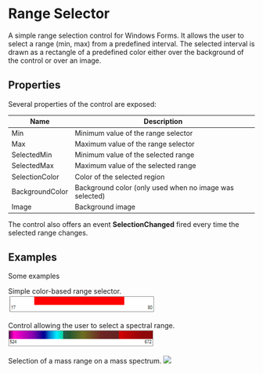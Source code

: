 ﻿# Range Selector

A simple range selection control for Windows Forms.
It allows the user to select a range (min, max) from a predefined interval.
The selected interval is drawn as a rectangle of a predefined color either over the background of the control or over an image.

## Properties

Several properties of the control are exposed:

| Name      | Description |
| ----------- | ----------- |
| Min | Minimum value of the range selector |
| Max | Maximum value of the range selector |
| SelectedMin | Minimum value of the selected range |
| SelectedMax | Maximum value of the selected range |
| SelectionColor | Color of the selected region |
| BackgroundColor | Background color (only used when no image was selected) |
| Image | Background image |

The control also offers an event **SelectionChanged** fired every time the selected range changes.

## Examples

Some examples

Simple color-based range selector.
<img src="Screenshots/example_0.PNG" width=300>

Control allowing the user to select a spectral range.
<img src="Screenshots/example_1.PNG" width=300>

Selection of a mass range on a mass spectrum.
<img src="Screenshots/example_2.PNG" width=300>